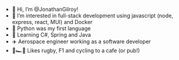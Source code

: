 - 👋 Hi, I’m @JonathanGilroy!
- 👀 I’m interested in full-stack development using javascript (node, express, react, MUI) and Docker
- 🐍 Python was my first language
- 🌱 Learning C#, Spring and Java
- ✈️ Aerospace engineer working as a software developer
- 🏉🏎️🚴 Likes rugby, F1 and cycling to a cafe (or pub!)
